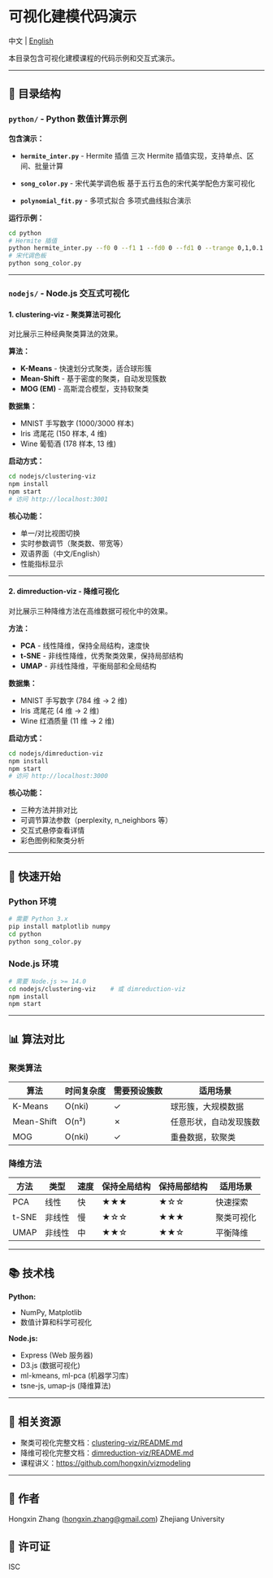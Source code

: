 # 可视化建模代码演示

中文 | [English](./README_en.md)

本目录包含可视化建模课程的代码示例和交互式演示。

---

## 📁 目录结构

### `python/` - Python 数值计算示例

**包含演示：**

- **`hermite_inter.py`** - Hermite 插值
  三次 Hermite 插值实现，支持单点、区间、批量计算

- **`song_color.py`** - 宋代美学调色板
  基于五行五色的宋代美学配色方案可视化

- **`polynomial_fit.py`** - 多项式拟合
  多项式曲线拟合演示

**运行示例：**
```bash
cd python
# Hermite 插值
python hermite_inter.py --f0 0 --f1 1 --fd0 0 --fd1 0 --trange 0,1,0.1
# 宋代调色板
python song_color.py
```

---

### `nodejs/` - Node.js 交互式可视化

#### 1. **clustering-viz** - 聚类算法可视化

对比展示三种经典聚类算法的效果。

**算法：**
- **K-Means** - 快速划分式聚类，适合球形簇
- **Mean-Shift** - 基于密度的聚类，自动发现簇数
- **MOG (EM)** - 高斯混合模型，支持软聚类

**数据集：**
- MNIST 手写数字 (1000/3000 样本)
- Iris 鸢尾花 (150 样本, 4 维)
- Wine 葡萄酒 (178 样本, 13 维)

**启动方式：**
```bash
cd nodejs/clustering-viz
npm install
npm start
# 访问 http://localhost:3001
```

**核心功能：**
- 单一/对比视图切换
- 实时参数调节（聚类数、带宽等）
- 双语界面（中文/English）
- 性能指标显示

---

#### 2. **dimreduction-viz** - 降维可视化

对比展示三种降维方法在高维数据可视化中的效果。

**方法：**
- **PCA** - 线性降维，保持全局结构，速度快
- **t-SNE** - 非线性降维，优秀聚类效果，保持局部结构
- **UMAP** - 非线性降维，平衡局部和全局结构

**数据集：**
- MNIST 手写数字 (784 维 → 2 维)
- Iris 鸢尾花 (4 维 → 2 维)
- Wine 红酒质量 (11 维 → 2 维)

**启动方式：**
```bash
cd nodejs/dimreduction-viz
npm install
npm start
# 访问 http://localhost:3000
```

**核心功能：**
- 三种方法并排对比
- 可调节算法参数（perplexity, n_neighbors 等）
- 交互式悬停查看详情
- 彩色图例和聚类分析

---

## 🚀 快速开始

### Python 环境
```bash
# 需要 Python 3.x
pip install matplotlib numpy
cd python
python song_color.py
```

### Node.js 环境
```bash
# 需要 Node.js >= 14.0
cd nodejs/clustering-viz    # 或 dimreduction-viz
npm install
npm start
```

---

## 📊 算法对比

### 聚类算法

| 算法 | 时间复杂度 | 需要预设簇数 | 适用场景 |
|------|-----------|-------------|---------|
| K-Means | O(nki) | ✓ | 球形簇，大规模数据 |
| Mean-Shift | O(n²) | ✗ | 任意形状，自动发现簇数 |
| MOG | O(nki) | ✓ | 重叠数据，软聚类 |

### 降维方法

| 方法 | 类型 | 速度 | 保持全局结构 | 保持局部结构 | 适用场景 |
|------|------|------|------------|------------|---------|
| PCA | 线性 | 快 | ★★★ | ★☆☆ | 快速探索 |
| t-SNE | 非线性 | 慢 | ★☆☆ | ★★★ | 聚类可视化 |
| UMAP | 非线性 | 中 | ★★☆ | ★★☆ | 平衡降维 |

---

## 📚 技术栈

**Python:**
- NumPy, Matplotlib
- 数值计算和科学可视化

**Node.js:**
- Express (Web 服务器)
- D3.js (数据可视化)
- ml-kmeans, ml-pca (机器学习库)
- tsne-js, umap-js (降维算法)

---

## 📖 相关资源

- 聚类可视化完整文档：[clustering-viz/README.md](nodejs/clustering-viz/README.md)
- 降维可视化完整文档：[dimreduction-viz/README.md](nodejs/dimreduction-viz/README.md)
- 课程讲义：https://github.com/hongxin/vizmodeling

---

## 👤 作者

Hongxin Zhang (hongxin.zhang@gmail.com)
Zhejiang University

## 📄 许可证

ISC
